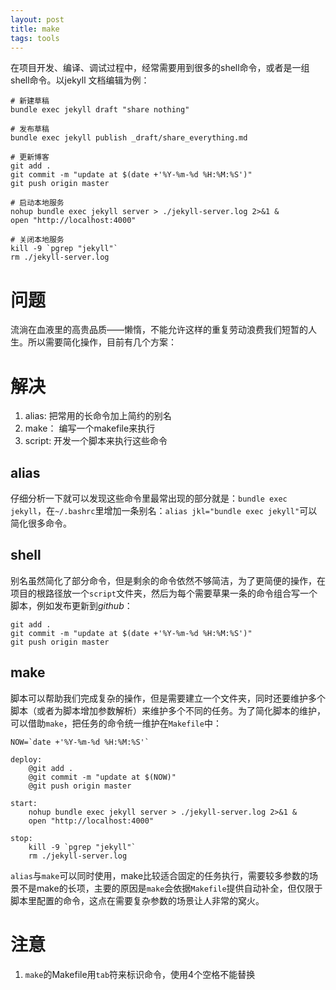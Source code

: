 ```yaml
---
layout: post
title: make
tags: tools
---
```


在项目开发、编译、调试过程中，经常需要用到很多的shell命令，或者是一组shell命令。以jekyll 文档编辑为例：

``` shell
# 新建草稿
bundle exec jekyll draft "share nothing"

# 发布草稿
bundle exec jekyll publish _draft/share_everything.md

# 更新博客
git add .
git commit -m "update at $(date +'%Y-%m-%d %H:%M:%S')"
git push origin master

# 启动本地服务
nohup bundle exec jekyll server > ./jekyll-server.log 2>&1 &
open "http://localhost:4000"

# 关闭本地服务
kill -9 `pgrep "jekyll"`
rm ./jekyll-server.log

```

# 问题

流淌在血液里的高贵品质——懒惰，不能允许这样的重复劳动浪费我们短暂的人生。所以需要简化操作，目前有几个方案：

# 解决

1. alias: 把常用的长命令加上简约的别名
1. make： 编写一个makefile来执行
1. script: 开发一个脚本来执行这些命令

## alias

仔细分析一下就可以发现这些命令里最常出现的部分就是：```bundle exec jekyll```，在```~/.bashrc```里增加一条别名：```alias jkl="bundle exec jekyll"```可以简化很多命令。

## shell

别名虽然简化了部分命令，但是剩余的命令依然不够简洁，为了更简便的操作，在项目的根路径放一个```script```文件夹，然后为每个需要草果一条的命令组合写一个脚本，例如发布更新到*github*：

``` shell
git add .
git commit -m "update at $(date +'%Y-%m-%d %H:%M:%S')"
git push origin master
```

## make

脚本可以帮助我们完成复杂的操作，但是需要建立一个文件夹，同时还要维护多个脚本（或者为脚本增加参数解析）来维护多个不同的任务。为了简化脚本的维护，可以借助```make```，把任务的命令统一维护在```Makefile```中：

``` shell
NOW=`date +'%Y-%m-%d %H:%M:%S'`

deploy:
	@git add .
	@git commit -m "update at $(NOW)"
	@git push origin master

start:
	nohup bundle exec jekyll server > ./jekyll-server.log 2>&1 &
	open "http://localhost:4000"

stop:
	kill -9 `pgrep "jekyll"`
	rm ./jekyll-server.log

```

```alias```与```make```可以同时使用，make比较适合固定的任务执行，需要较多参数的场景不是make的长项，主要的原因是```make```会依据```Makefile```提供自动补全，但仅限于脚本里配置的命令，这点在需要复杂参数的场景让人非常的窝火。

# 注意
1. ```make```的Makefile用```tab```符来标识命令，使用4个空格不能替换